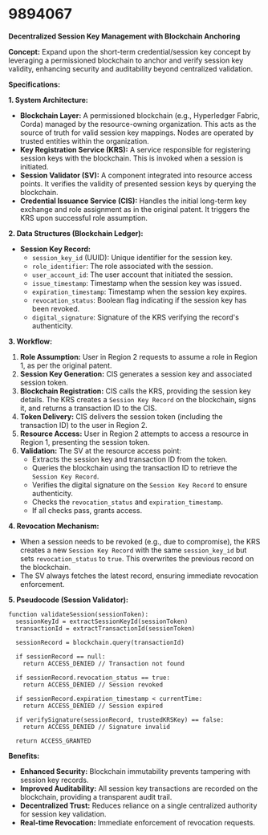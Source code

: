 # 9894067

**Decentralized Session Key Management with Blockchain Anchoring**

**Concept:** Expand upon the short-term credential/session key concept by leveraging a permissioned blockchain to anchor and verify session key validity, enhancing security and auditability beyond centralized validation.

**Specifications:**

**1. System Architecture:**

*   **Blockchain Layer:** A permissioned blockchain (e.g., Hyperledger Fabric, Corda) managed by the resource-owning organization.  This acts as the source of truth for valid session key mappings. Nodes are operated by trusted entities within the organization.
*   **Key Registration Service (KRS):** A service responsible for registering session keys with the blockchain.  This is invoked when a session is initiated.
*   **Session Validator (SV):**  A component integrated into resource access points.  It verifies the validity of presented session keys by querying the blockchain.
*   **Credential Issuance Service (CIS):** Handles the initial long-term key exchange and role assignment as in the original patent. It triggers the KRS upon successful role assumption.

**2. Data Structures (Blockchain Ledger):**

*   **Session Key Record:**
    *   `session_key_id` (UUID): Unique identifier for the session key.
    *   `role_identifier`:  The role associated with the session.
    *   `user_account_id`: The user account that initiated the session.
    *   `issue_timestamp`:  Timestamp when the session key was issued.
    *   `expiration_timestamp`: Timestamp when the session key expires.
    *   `revocation_status`: Boolean flag indicating if the session key has been revoked.
    *   `digital_signature`: Signature of the KRS verifying the record's authenticity.

**3. Workflow:**

1.  **Role Assumption:** User in Region 2 requests to assume a role in Region 1, as per the original patent.
2.  **Session Key Generation:**  CIS generates a session key and associated session token.
3.  **Blockchain Registration:** CIS calls the KRS, providing the session key details. The KRS creates a `Session Key Record` on the blockchain, signs it, and returns a transaction ID to the CIS.
4.  **Token Delivery:** CIS delivers the session token (including the transaction ID) to the user in Region 2.
5.  **Resource Access:** User in Region 2 attempts to access a resource in Region 1, presenting the session token.
6.  **Validation:** The SV at the resource access point:
    *   Extracts the session key and transaction ID from the token.
    *   Queries the blockchain using the transaction ID to retrieve the `Session Key Record`.
    *   Verifies the digital signature on the `Session Key Record` to ensure authenticity.
    *   Checks the `revocation_status` and `expiration_timestamp`.
    *   If all checks pass, grants access.

**4. Revocation Mechanism:**

*   When a session needs to be revoked (e.g., due to compromise), the KRS creates a new `Session Key Record` with the same `session_key_id` but sets `revocation_status` to `true`. This overwrites the previous record on the blockchain.
*   The SV always fetches the latest record, ensuring immediate revocation enforcement.

**5. Pseudocode (Session Validator):**

```
function validateSession(sessionToken):
  sessionKeyId = extractSessionKeyId(sessionToken)
  transactionId = extractTransactionId(sessionToken)

  sessionRecord = blockchain.query(transactionId)

  if sessionRecord == null:
    return ACCESS_DENIED // Transaction not found

  if sessionRecord.revocation_status == true:
    return ACCESS_DENIED // Session revoked

  if sessionRecord.expiration_timestamp < currentTime:
    return ACCESS_DENIED // Session expired

  if verifySignature(sessionRecord, trustedKRSKey) == false:
    return ACCESS_DENIED // Signature invalid

  return ACCESS_GRANTED
```

**Benefits:**

*   **Enhanced Security:** Blockchain immutability prevents tampering with session key records.
*   **Improved Auditability:**  All session key transactions are recorded on the blockchain, providing a transparent audit trail.
*   **Decentralized Trust:** Reduces reliance on a single centralized authority for session key validation.
*   **Real-time Revocation:** Immediate enforcement of revocation requests.